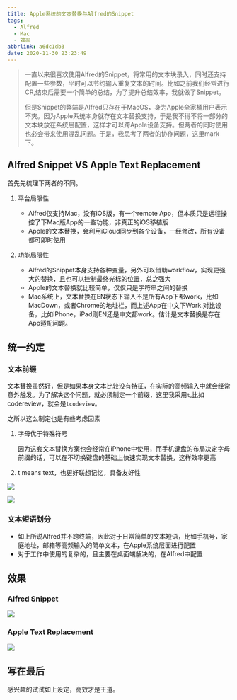 ```yaml
---
title: Apple系统的文本替换与Alfred的Snippet
tags:
  - Alfred
  - Mac
  - 效率
abbrlink: a6dc1db3
date: 2020-11-30 23:23:49
---
```

> 一直以来很喜欢使用Alfred的Snippet，将常用的文本块录入，同时还支持配置一些参数，平时可以节约输入重复文本的时间。比如之前我们经常进行CR,结束后需要一个简单的总结，为了提升总结效率，我就做了Snippet。
> 
> 但是Snippet的弊端是Alfred只存在于MacOS，身为Apple全家桶用户表示不爽。因为Apple系统本身就存在文本替换支持，于是我不得不将一部分的文本块放在系统层配置，这样才可以跨Apple设备支持。但两者的同时使用也必会带来使用混乱问题。于是，我思考了两者的协作问题，这里mark下。

## Alfred Snippet VS Apple Text Replacement
首先先梳理下两者的不同。

1. 平台局限性
	
	- Alfred仅支持Mac，没有iOS版，有一个remote App，但本质只是远程操控了下Mac版App的一些功能，非真正的iOS移植版
	- Apple的文本替换，会利用iCloud同步到各个设备，一经修改，所有设备都可即时使用
2. 功能局限性
	- Alfred的Snippet本身支持各种变量，另外可以借助workflow，实现更强大的替换，且也可以控制最终光标的位置，总之强大
	- Apple的文本替换就比较简单，仅仅只是字符串之间的替换
	- Mac系统上，文本替换在EN状态下输入不是所有App下都work，比如MacDown，或者Chrome的地址栏，而上述App在中文下Work.对比设备，比如iPhone，iPad则EN还是中文都work。估计是文本替换是存在App适配问题。

## 统一约定

### 文本前缀

文本替换虽然好，但是如果本身文本比较没有特征，在实际的高频输入中就会经常意外触发。为了解决这个问题，就必须制定一个前缀，这里我采用`t`,比如codereview，就会是`tcodeview`。

之所以这么制定也是有些考虑因素

1. 字母优于特殊符号
	
	因为这套文本替换方案也会经常在iPhone中使用，而手机键盘的布局决定字母前缀的话，可以在不切换键盘的基础上快速实现文本替换，这样效率更高
2. t means text，也更好联想记忆，具备友好性

![](https://static.1991421.cn/2020/2020-11-30-235158.jpeg)


![](https://static.1991421.cn/2020/2020-12-01-000153.jpeg)


### 文本短语划分

- 如上所说Alfred并不跨终端，因此对于日常简单的文本短语，比如手机号，家庭地址，邮箱等高频输入的简单文本，在Apple系统层面进行配置
- 对于工作中使用的复杂的，且主要在桌面端解决的，在Alfred中配置

## 效果

### Alfred Snippet
	
![](https://static.1991421.cn/2020/2020-11-30-233141.gif)

### Apple Text Replacement

![](https://static.1991421.cn/2020/2020-12-01-000442.gif)


## 写在最后

感兴趣的试试如上设定，高效才是王道。






